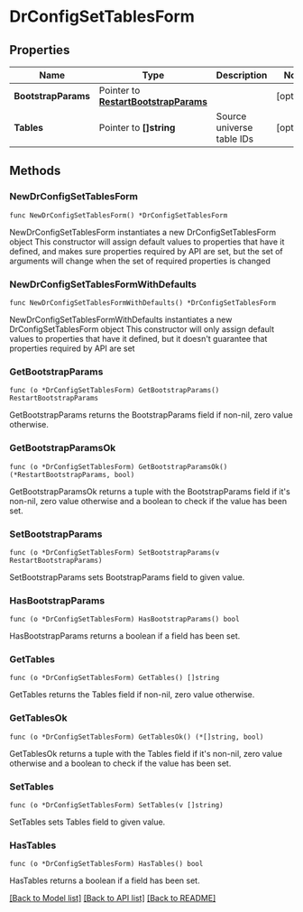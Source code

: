 # DrConfigSetTablesForm

## Properties

Name | Type | Description | Notes
------------ | ------------- | ------------- | -------------
**BootstrapParams** | Pointer to [**RestartBootstrapParams**](RestartBootstrapParams.md) |  | [optional] 
**Tables** | Pointer to **[]string** | Source universe table IDs | [optional] 

## Methods

### NewDrConfigSetTablesForm

`func NewDrConfigSetTablesForm() *DrConfigSetTablesForm`

NewDrConfigSetTablesForm instantiates a new DrConfigSetTablesForm object
This constructor will assign default values to properties that have it defined,
and makes sure properties required by API are set, but the set of arguments
will change when the set of required properties is changed

### NewDrConfigSetTablesFormWithDefaults

`func NewDrConfigSetTablesFormWithDefaults() *DrConfigSetTablesForm`

NewDrConfigSetTablesFormWithDefaults instantiates a new DrConfigSetTablesForm object
This constructor will only assign default values to properties that have it defined,
but it doesn't guarantee that properties required by API are set

### GetBootstrapParams

`func (o *DrConfigSetTablesForm) GetBootstrapParams() RestartBootstrapParams`

GetBootstrapParams returns the BootstrapParams field if non-nil, zero value otherwise.

### GetBootstrapParamsOk

`func (o *DrConfigSetTablesForm) GetBootstrapParamsOk() (*RestartBootstrapParams, bool)`

GetBootstrapParamsOk returns a tuple with the BootstrapParams field if it's non-nil, zero value otherwise
and a boolean to check if the value has been set.

### SetBootstrapParams

`func (o *DrConfigSetTablesForm) SetBootstrapParams(v RestartBootstrapParams)`

SetBootstrapParams sets BootstrapParams field to given value.

### HasBootstrapParams

`func (o *DrConfigSetTablesForm) HasBootstrapParams() bool`

HasBootstrapParams returns a boolean if a field has been set.

### GetTables

`func (o *DrConfigSetTablesForm) GetTables() []string`

GetTables returns the Tables field if non-nil, zero value otherwise.

### GetTablesOk

`func (o *DrConfigSetTablesForm) GetTablesOk() (*[]string, bool)`

GetTablesOk returns a tuple with the Tables field if it's non-nil, zero value otherwise
and a boolean to check if the value has been set.

### SetTables

`func (o *DrConfigSetTablesForm) SetTables(v []string)`

SetTables sets Tables field to given value.

### HasTables

`func (o *DrConfigSetTablesForm) HasTables() bool`

HasTables returns a boolean if a field has been set.


[[Back to Model list]](../README.md#documentation-for-models) [[Back to API list]](../README.md#documentation-for-api-endpoints) [[Back to README]](../README.md)


